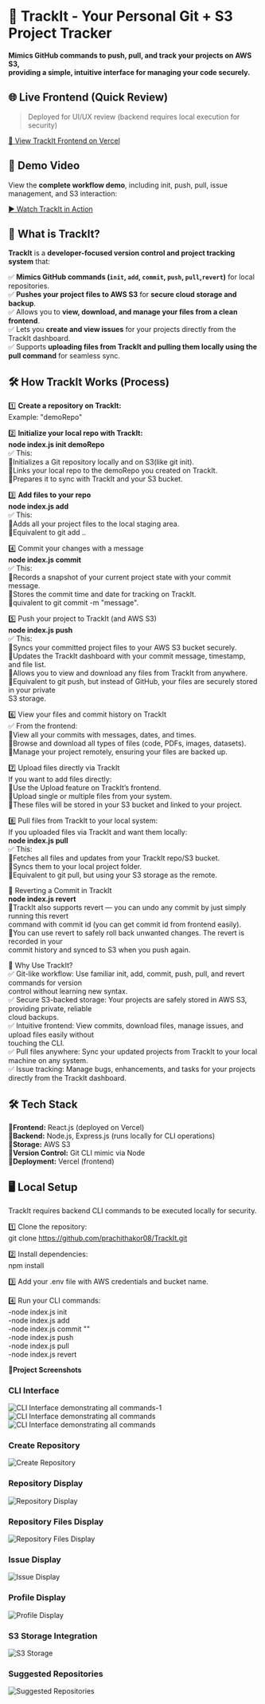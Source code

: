 # 🚀 TrackIt - Your Personal Git + S3 Project Tracker

**Mimics GitHub commands to push, pull, and track your projects on AWS S3, 
<br>providing a simple, intuitive interface for managing your code securely.**


## 🌐 Live Frontend (Quick Review)

> Deployed for UI/UX review (backend requires local execution for security)

[🔗 View TrackIt Frontend on Vercel](track-it-version-control-system.vercel.app)

## 🎥 Demo Video

View the **complete workflow demo**, including init, push, pull, issue management, and S3 interaction:

[▶️ Watch TrackIt in Action](https://your-drive-or-youtube-link)

## 📌 What is TrackIt?

**TrackIt** is a **developer-focused version control and project tracking system** that:

✅ **Mimics GitHub commands (`init`, `add`, `commit`, `push`, `pull`,`revert`)** for local repositories.  
✅ **Pushes your project files to AWS S3** for **secure cloud storage and backup**.  
✅ Allows you to **view, download, and manage your files from a clean frontend**.  
✅ Lets you **create and view issues** for your projects directly from the TrackIt dashboard.  
✅ Supports **uploading files from TrackIt and pulling them locally using the pull command** for seamless sync.


## 🛠️ **How TrackIt Works (Process)**

1️⃣ **Create a repository on TrackIt:**  <br>
   Example: "demoRepo"

2️⃣ **Initialize your local repo with TrackIt:**                                            
   **node index.js init demoRepo**<br>
   ✅ This:<br>
           💠Initializes a Git repository locally and on S3(like git init).<br>
           💠Links your local repo to the demoRepo you created on TrackIt.<br>
           💠Prepares it to sync with TrackIt and your S3 bucket.<br>

3️⃣ **Add files to your repo**<br>
    **node index.js add <FileName>**<br>
   ✅ This:<br>
           💠Adds all your project files to the local staging area.<br>
           💠Equivalent to git add ..<br>

4️⃣ Commit your changes with a message<br>
    **node index.js commit <commit-message>**<br>
    ✅ This:<br>
            💠Records a snapshot of your current project state with your commit message.<br>
            💠Stores the commit time and date for tracking on TrackIt.<br>
            💠quivalent to git commit -m "message".<br>

5️⃣ Push your project to TrackIt (and AWS S3)<br>
    **node index.js push**<br>
    ✅ This:<br>
            💠Syncs your committed project files to your AWS S3 bucket securely.<br>
            💠Updates the TrackIt dashboard with your commit message, timestamp, and file list.<br>
            💠Allows you to view and download any files from TrackIt from anywhere.<br>
            💠Equivalent to git push, but instead of GitHub, your files are securely stored in your private <br>
                S3 storage.<br>

6️⃣ View your files and commit history on TrackIt<br>
    ✅ From the frontend:<br>
            💠View all your commits with messages, dates, and times.<br>
            💠Browse and download all types of files (code, PDFs, images, datasets).<br>
            💠Manage your project remotely, ensuring your files are backed up.<br>
        
7️⃣ Upload files directly via TrackIt<br>
      If you want to add files directly:<br>
            💠Use the Upload feature on TrackIt’s frontend.<br>
            💠Upload single or multiple files from your system.<br>
            💠These files will be stored in your S3 bucket and linked to your project.<br>

8️⃣ Pull files from TrackIt to your local system:<br>
  If you uploaded files via TrackIt and want them locally:<br>
  **node index.js pull <repository-Name>**<br>
  ✅ This:<br>
           💠Fetches all files and updates from your TrackIt repo/S3 bucket.<br>
           💠Syncs them to your local project folder.<br>
           💠Equivalent to git pull, but using your S3 storage as the remote.<br>

🔄 Reverting a Commit in TrackIt<br>
  **node index.js revert <commmitId>**<br>
            💠TrackIt also supports revert — you can undo any commit by just simply running this revert<br>
              command with commit id (you can get commit id from frontend easily).<br>
            💠You can use revert to safely roll back unwanted changes. The revert is recorded in your <br>
              commit history and synced to S3 when you push again.<br>

  🚀 Why Use TrackIt? <br>
✅ Git-like workflow: Use familiar init, add, commit, push, pull, and revert commands for version<br>
    control without learning new syntax.<br>
✅ Secure S3-backed storage: Your projects are safely stored in AWS S3, providing private, reliable<br>
    cloud backups.<br>
✅ Intuitive frontend: View commits, download files, manage issues, and upload files easily without <br>
    touching the CLI.<br>
✅ Pull files anywhere: Sync your updated projects from TrackIt to your local machine on any system.<br>
✅ Issue tracking: Manage bugs, enhancements, and tasks for your projects directly from the TrackIt
    dashboard.<br>
    
## 🛠️ Tech Stack
   💠**Frontend:** React.js (deployed on Vercel)<br>
   💠**Backend:** Node.js, Express.js (runs locally for CLI operations)<br>
   💠**Storage:** AWS S3<br>
   💠**Version Control:** Git CLI mimic via Node<br>
   💠**Deployment:** Vercel (frontend)<br>

## 🖥️ Local Setup<br>
TrackIt requires backend CLI commands to be executed locally for security.<br>

1️⃣ Clone the repository:<br>
    git clone https://github.com/prachithakor08/TrackIt.git<br>

2️⃣ Install dependencies:<br>
    npm install<br>
    
3️⃣ Add your .env file with AWS credentials and bucket name.<br>

4️⃣ Run your CLI commands:<br>
      -node index.js init <repoName><br>
      -node index.js add <fileName><br>
      -node index.js commit "<commit-message>"<br>
      -node index.js push<br>
      -node index.js pull <repoName><br>
      -node index.js revert <commitId><br>

📸**Project Screenshots**

### CLI Interface
![CLI Interface demonstrating all commands-1](screenshots/CLI-1.png)
![CLI Interface demonstrating all commands](screenshots/CLI-2.png)
![CLI Interface demonstrating all commands](screenshots/CLI-3.png)

### Create Repository
![Create Repository](screenshots/createRepo.png)

### Repository Display
![Repository Display](screenshots/RepoDisplay.png)

### Repository Files Display
![Repository Files Display](screenshots/Files.png)

### Issue Display
![Issue Display](screenshots/IssueDisplay.png)

### Profile Display
![Profile Display](screenshots/ProfileDisplay.png)

### S3 Storage Integration
![S3 Storage](screenshots/S3-storage.png)

### Suggested Repositories
![Suggested Repositories](screenshots/suggestedRepo.png)

